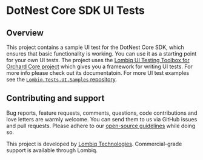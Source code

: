 # DotNest Core SDK UI Tests

## Overview

This project contains a sample UI test for the DotNest Core SDK, which ensures that basic functionality is working. You can use it as a starting point for your own UI tests. The project uses the [Lombiq UI Testing Toolbox for Orchard Core project](https://github.com/Lombiq/UI-Testing-Toolbox) which gives you a framework for writing UI tests. For more info please check out its documentatoin. For more UI test examples see the [`Lombiq.Tests.UI.Samples` repository](https://github.com/Lombiq/UI-Testing-Toolbox/blob/dev/Lombiq.Tests.UI.Samples/Readme.md).

## Contributing and support

Bug reports, feature requests, comments, questions, code contributions and love letters are warmly welcome. You can send them to us via GitHub issues and pull requests. Please adhere to our [open-source guidelines](https://lombiq.com/open-source-guidelines) while doing so.

This project is developed by [Lombiq Technologies](https://lombiq.com/). Commercial-grade support is available through Lombiq.
